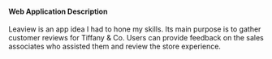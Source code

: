 #### Web Application Description


Leaview is an app idea I had to hone my skills. Its main purpose is to gather customer reviews for Tiffany & Co. Users can provide feedback on the sales associates who assisted them and review the store experience.
